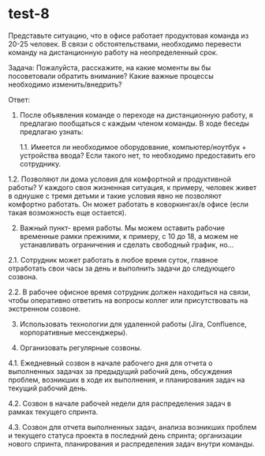 # test-8
Представьте ситуацию, что в офисе работает продуктовая команда из 20-25 человек. В связи с обстоятельствами, необходимо перевести команду на дистанционную работу на неопределенный срок.

Задача:
Пожалуйста, расскажите, на какие моменты вы бы посоветовали обратить внимание? Какие важные процессы необходимо изменить/внедрить?

Ответ:

1.	После объявления команде о переходе на дистанционную работу, я предлагаю пообщаться с каждым членом команды. В ходе беседы предлагаю узнать: 

    1.1. Имеется ли необходимое оборудование, компьютер/ноутбук + устройства ввода? Если такого нет, то необходимо предоставить его сотруднику.
  
  1.2. Позволяют ли дома условия для комфортной и продуктивной работы? У каждого своя жизненная ситуация, к примеру, человек живет в однушке с тремя детьми и такие условия явно не позволяют комфортно работать. Он может работать в коворкингах/в офисе (если такая возможность еще остается).

2. Важный пункт- время работы. Мы можем оставить рабочие временные рамки прежними, к примеру, с 10 до 18, а можем не устанавливать ограничения и сделать свободный график, но…

  2.1. Сотрудник может работать в любое время суток, главное отработать свои часы за день и выполнить задачи до следующего созвона.
  
  2.2. В рабочее офисное время сотрудник должен находиться на связи, чтобы оперативно ответить на вопросы коллег или присутствовать на экстренном созвоне.

3. Использовать технологии для удаленной работы (Jira, Confluence, корпоративные мессенджеры).

4. Организовать регулярные созвоны.

  4.1. Ежедневный созвон в начале рабочего дня для отчета о выполненных задачах за предыдущий рабочий день, обсуждения проблем, возникших в ходе их выполнения, и планирования задач на текущий рабочий день.
  
  4.2. Созвон в начале рабочей недели для распределения задач в рамках текущего спринта.
  
  4.3. Созвон для отчета выполненных задач, анализа возникших проблем и текущего статуса проекта в последний день спринта; организации нового спринта, планирования и распределения задач внутри команды.

